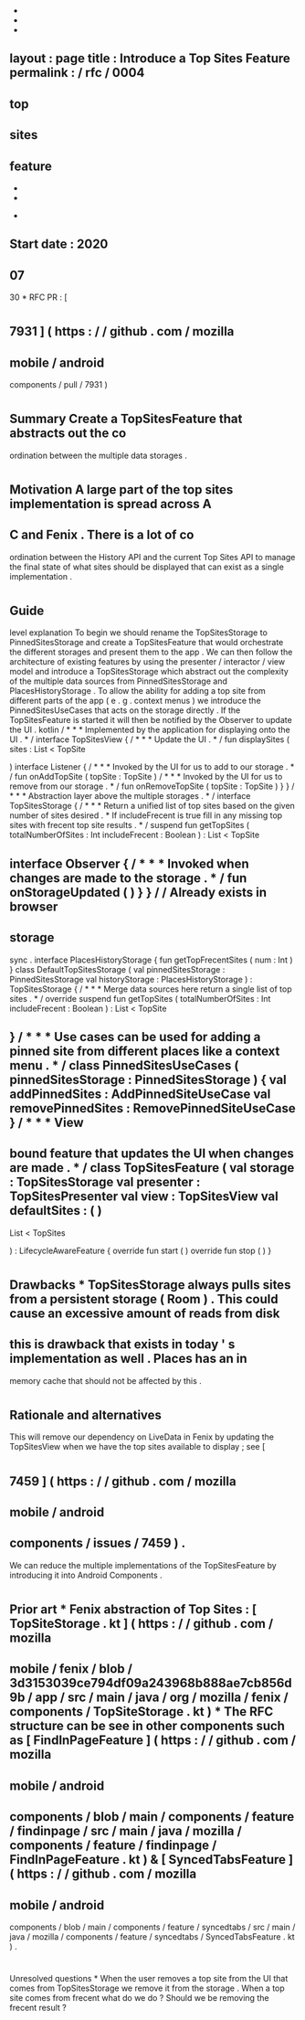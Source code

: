 -
-
-
layout
:
page
title
:
Introduce
a
Top
Sites
Feature
permalink
:
/
rfc
/
0004
-
top
-
sites
-
feature
-
-
-
*
Start
date
:
2020
-
07
-
30
*
RFC
PR
:
[
#
7931
]
(
https
:
/
/
github
.
com
/
mozilla
-
mobile
/
android
-
components
/
pull
/
7931
)
#
#
Summary
Create
a
TopSitesFeature
that
abstracts
out
the
co
-
ordination
between
the
multiple
data
storages
.
#
#
Motivation
A
large
part
of
the
top
sites
implementation
is
spread
across
A
-
C
and
Fenix
.
There
is
a
lot
of
co
-
ordination
between
the
History
API
and
the
current
Top
Sites
API
to
manage
the
final
state
of
what
sites
should
be
displayed
that
can
exist
as
a
single
implementation
.
#
#
Guide
-
level
explanation
To
begin
we
should
rename
the
TopSitesStorage
to
PinnedSitesStorage
and
create
a
TopSitesFeature
that
would
orchestrate
the
different
storages
and
present
them
to
the
app
.
We
can
then
follow
the
architecture
of
existing
features
by
using
the
presenter
/
interactor
/
view
model
and
introduce
a
TopSitesStorage
which
abstract
out
the
complexity
of
the
multiple
data
sources
from
PinnedSitesStorage
and
PlacesHistoryStorage
.
To
allow
the
ability
for
adding
a
top
site
from
different
parts
of
the
app
(
e
.
g
.
context
menus
)
we
introduce
the
PinnedSitesUseCases
that
acts
on
the
storage
directly
.
If
the
TopSitesFeature
is
started
it
will
then
be
notified
by
the
Observer
to
update
the
UI
.
kotlin
/
*
*
*
Implemented
by
the
application
for
displaying
onto
the
UI
.
*
/
interface
TopSitesView
{
/
*
*
*
Update
the
UI
.
*
/
fun
displaySites
(
sites
:
List
<
TopSite
>
)
interface
Listener
{
/
*
*
*
Invoked
by
the
UI
for
us
to
add
to
our
storage
.
*
/
fun
onAddTopSite
(
topSite
:
TopSite
)
/
*
*
*
Invoked
by
the
UI
for
us
to
remove
from
our
storage
.
*
/
fun
onRemoveTopSite
(
topSite
:
TopSite
)
}
}
/
*
*
*
Abstraction
layer
above
the
multiple
storages
.
*
/
interface
TopSitesStorage
{
/
*
*
*
Return
a
unified
list
of
top
sites
based
on
the
given
number
of
sites
desired
.
*
If
includeFrecent
is
true
fill
in
any
missing
top
sites
with
frecent
top
site
results
.
*
/
suspend
fun
getTopSites
(
totalNumberOfSites
:
Int
includeFrecent
:
Boolean
)
:
List
<
TopSite
>
interface
Observer
{
/
*
*
*
Invoked
when
changes
are
made
to
the
storage
.
*
/
fun
onStorageUpdated
(
)
}
}
/
/
Already
exists
in
browser
-
storage
-
sync
.
interface
PlacesHistoryStorage
{
fun
getTopFrecentSites
(
num
:
Int
)
}
class
DefaultTopSitesStorage
(
val
pinnedSitesStorage
:
PinnedSitesStorage
val
historyStorage
:
PlacesHistoryStorage
)
:
TopSitesStorage
{
/
*
*
*
Merge
data
sources
here
return
a
single
list
of
top
sites
.
*
/
override
suspend
fun
getTopSites
(
totalNumberOfSites
:
Int
includeFrecent
:
Boolean
)
:
List
<
TopSite
>
}
/
*
*
*
Use
cases
can
be
used
for
adding
a
pinned
site
from
different
places
like
a
context
menu
.
*
/
class
PinnedSitesUseCases
(
pinnedSitesStorage
:
PinnedSitesStorage
)
{
val
addPinnedSites
:
AddPinnedSiteUseCase
val
removePinnedSites
:
RemovePinnedSiteUseCase
}
/
*
*
*
View
-
bound
feature
that
updates
the
UI
when
changes
are
made
.
*
/
class
TopSitesFeature
(
val
storage
:
TopSitesStorage
val
presenter
:
TopSitesPresenter
val
view
:
TopSitesView
val
defaultSites
:
(
)
-
>
List
<
TopSites
>
)
:
LifecycleAwareFeature
{
override
fun
start
(
)
override
fun
stop
(
)
}
#
#
Drawbacks
*
TopSitesStorage
always
pulls
sites
from
a
persistent
storage
(
Room
)
.
This
could
cause
an
excessive
amount
of
reads
from
disk
-
this
is
drawback
that
exists
in
today
'
s
implementation
as
well
.
Places
has
an
in
-
memory
cache
that
should
not
be
affected
by
this
.
#
#
Rationale
and
alternatives
-
This
will
remove
our
dependency
on
LiveData
in
Fenix
by
updating
the
TopSitesView
when
we
have
the
top
sites
available
to
display
;
see
[
#
7459
]
(
https
:
/
/
github
.
com
/
mozilla
-
mobile
/
android
-
components
/
issues
/
7459
)
.
-
We
can
reduce
the
multiple
implementations
of
the
TopSitesFeature
by
introducing
it
into
Android
Components
.
#
#
Prior
art
*
Fenix
abstraction
of
Top
Sites
:
[
TopSiteStorage
.
kt
]
(
https
:
/
/
github
.
com
/
mozilla
-
mobile
/
fenix
/
blob
/
3d3153039ce794df09a243968b888ae7cb856d9b
/
app
/
src
/
main
/
java
/
org
/
mozilla
/
fenix
/
components
/
TopSiteStorage
.
kt
)
*
The
RFC
structure
can
be
see
in
other
components
such
as
[
FindInPageFeature
]
(
https
:
/
/
github
.
com
/
mozilla
-
mobile
/
android
-
components
/
blob
/
main
/
components
/
feature
/
findinpage
/
src
/
main
/
java
/
mozilla
/
components
/
feature
/
findinpage
/
FindInPageFeature
.
kt
)
&
[
SyncedTabsFeature
]
(
https
:
/
/
github
.
com
/
mozilla
-
mobile
/
android
-
components
/
blob
/
main
/
components
/
feature
/
syncedtabs
/
src
/
main
/
java
/
mozilla
/
components
/
feature
/
syncedtabs
/
SyncedTabsFeature
.
kt
)
.
#
#
Unresolved
questions
*
When
the
user
removes
a
top
site
from
the
UI
that
comes
from
TopSitesStorage
we
remove
it
from
the
storage
.
When
a
top
site
comes
from
frecent
what
do
we
do
?
Should
we
be
removing
the
frecent
result
?
